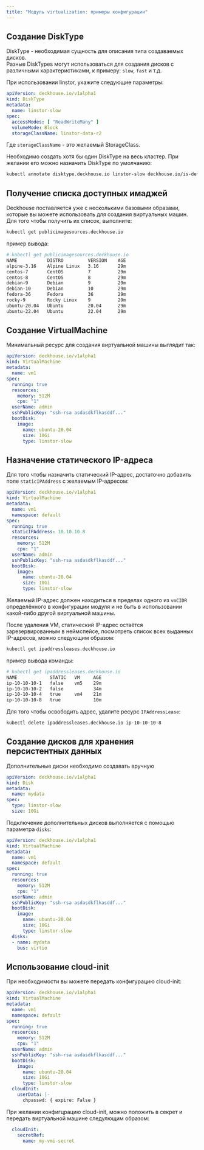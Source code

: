 ```yaml
---
title: "Модуль virtualization: примеры конфигурации"
---
```


## Создание DiskType

DiskType - необходимая сущность для описания типа создаваемых дисков.  
Разные DiskTypes могут использоваться для создания дисков с различными характеристиками, к примеру: `slow`, `fast` и т.д.

При использовании linstor, укажите следующие параметры:

```yaml
apiVersion: deckhouse.io/v1alpha1
kind: DiskType
metadata:
  name: linstor-slow
spec:
  accessModes: [ "ReadWriteMany" ]
  volumeMode: Block
  storageClassName: linstor-data-r2
```

Где `storageClassName` - это желаемый StorageClass.

Необходимо создать хотя бы один DiskType на весь кластер. При желании его можно назначить DiskType по умолчанию:

```bash
kubectl annotate disktype.deckhouse.io linstor-slow deckhouse.io/is-default-type=true
```

## Получение списка доступных имаджей

Deckhouse поставляется уже с несколькими базовыми образами, которые вы можете использовать для создания виртуальных машин. Для того чтобы получить их список, выполните:

```bash
kubectl get publicimagesources.deckhouse.io
```

пример вывода:
```bash
# kubectl get publicimagesources.deckhouse.io
NAME           DISTRO         VERSION    AGE
alpine-3.16    Alpine Linux   3.16       29m
centos-7       CentOS         7          29m
centos-8       CentOS         8          29m
debian-9       Debian         9          29m
debian-10      Debian         10         29m
fedora-36      Fedora         36         29m
rocky-9        Rocky Linux    9          29m
ubuntu-20.04   Ubuntu         20.04      29m
ubuntu-22.04   Ubuntu         22.04      29m
```


## Создание VirtualMachine

Минимальный ресурс для создания виртуальной машины выглядит так:

```yaml
apiVersion: deckhouse.io/v1alpha1
kind: VirtualMachine
metadata:
  name: vm1
spec:
  running: true
  resources:
    memory: 512M
    cpu: "1"
  userName: admin
  sshPublicKey: "ssh-rsa asdasdkflkasddf..."
  bootDisk:
    image:
      name: ubuntu-20.04
      size: 10Gi
      type: linstor-slow
```

## Назначение статического IP-адреса

Для того чтобы назначить статический IP-адрес, достаточно добавить поле `staticIPAddress` с желаемым IP-адресом:

```yaml
apiVersion: deckhouse.io/v1alpha1
kind: VirtualMachine
metadata:
  name: vm1
  namespace: default
spec:
  running: true
  staticIPAddress: 10.10.10.8
  resources:
    memory: 512M
    cpu: "1"
  userName: admin
  sshPublicKey: "ssh-rsa asdasdkflkasddf..."
  bootDisk:
    image:
      name: ubuntu-20.04
      size: 10Gi
      type: linstor-slow
```

Желаемый IP-адрес должен находиться в пределах одного из `vmCIDR` определённого в конфигурации модуля и не быть в использовании какой-либо другой виртуальной машины.

После удаления VM, статический IP-адрес остаётся зарезервированным в неймспейсе, посмотреть список всех выданных IP-адресов, можно следующим образом:

```bash
kubectl get ipaddressleases.deckhouse.io
```

пример вывода команды:
```bash
# kubectl get ipaddressleases.deckhouse.io
NAME            STATIC   VM     AGE
ip-10-10-10-1   false    vm5    29m
ip-10-10-10-2   false           34m
ip-10-10-10-4   true     vm4    21m
ip-10-10-10-8   true            10m
```

Для того чтобы освободить адрес, удалите ресурс `IPAddressLease`:

```bash
kubectl delete ipaddressleases.deckhouse.io ip-10-10-10-8
```

## Создание дисков для хранения персистентных данных

Дополнительные диски необходимо создавать вручную

```yaml
apiVersion: deckhouse.io/v1alpha1
kind: Disk
metadata:
  name: mydata
spec:
  type: linstor-slow
  size: 10Gi
```

Подключение дополнительных дисков выполняется с помощью параметра `disks`:

```yaml
apiVersion: deckhouse.io/v1alpha1
kind: VirtualMachine
metadata:
  name: vm1
  namespace: default
spec:
  running: true
  resources:
    memory: 512M
    cpu: "1"
  userName: admin
  sshPublicKey: "ssh-rsa asdasdkflkasddf..."
  bootDisk:
    image:
      name: ubuntu-20.04
      size: 10Gi
      type: linstor-slow
  disks:
  - name: mydata
    bus: virtio
```


## Использование cloud-init

При необходимости вы можете передать конфигурацию cloud-init:

```yaml
apiVersion: deckhouse.io/v1alpha1
kind: VirtualMachine
metadata:
  name: vm1
  namespace: default
spec:
  running: true
  resources:
    memory: 512M
    cpu: "1"
  userName: admin
  sshPublicKey: "ssh-rsa asdasdkflkasddf..."
  bootDisk:
    image:
      name: ubuntu-20.04
      size: 10Gi
      type: linstor-slow
  cloudInit:
    userData: |-
      chpasswd: { expire: False }
```

При желании конфигцрацию cloud-init, можно положить в секрет и передать виртуальной машине следулющим образом:

```yaml
  cloudInit:
    secretRef:
      name: my-vmi-secret
```

